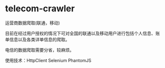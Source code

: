 # telecom-crawler
运营商数据爬取(联通，移动)

目前在经过用户授权的情况下可对全国的联通以及移动用户进行包括个人信息、账单信息以及各类详单信息的爬取。

电信的数据爬取需要分省，较麻烦。

使用技术：HttpClient Selenium PhantomJS
